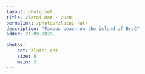 ```yaml
---
layout: photo_set
title: Zlatni Rat - 2020.
permalink: /photos/zlatni-rat/
description: "Famous beach on the island of Broč"
added: 21.09.2020.

photos:
    set: zlatni-rat
    size: 8
    main: 3
---
```

